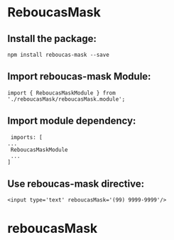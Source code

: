# ReboucasMask

## Install the package: 
  `npm install reboucas-mask --save`

## Import reboucas-mask Module:
   `import { ReboucasMaskModule } from './reboucasMask/reboucasMask.module';`

## Import module dependency:
   ` imports: [`<br>
   `...`<br>
   ` ReboucasMaskModule`<br>
  ` ...`<br>
   `]`

## Use reboucas-mask directive:

 `<input type='text' reboucasMask='(99) 9999-9999'/>`

# reboucasMask
